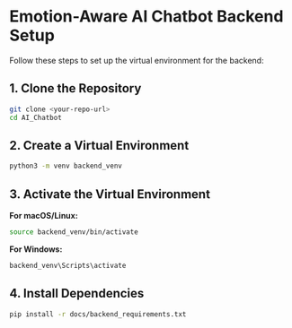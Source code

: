 # Emotion-Aware AI Chatbot Backend Setup

Follow these steps to set up the virtual environment for the backend:

## 1. Clone the Repository

```bash
git clone <your-repo-url>
cd AI_Chatbot
```

## 2. Create a Virtual Environment

```bash
python3 -m venv backend_venv
```

## 3. Activate the Virtual Environment

**For macOS/Linux:**
```bash
source backend_venv/bin/activate
```

**For Windows:**
```bash
backend_venv\Scripts\activate
```

## 4. Install Dependencies

```bash
pip install -r docs/backend_requirements.txt
```
